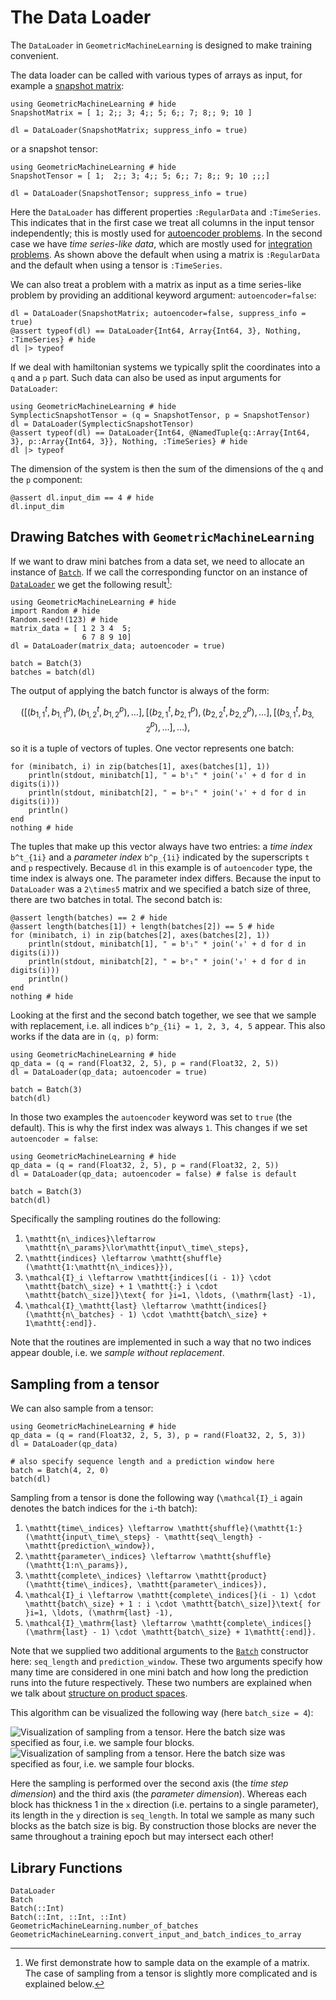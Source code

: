 # The Data Loader 

The `DataLoader` in `GeometricMachineLearning` is designed to make training convenient. 

The data loader can be called with various types of arrays as input, for example a [snapshot matrix](@ref "Snapshot Matrix"):

```@example snapshot_matrix
using GeometricMachineLearning # hide
SnapshotMatrix = [ 1; 2;; 3; 4;; 5; 6;; 7; 8;; 9; 10 ]

dl = DataLoader(SnapshotMatrix; suppress_info = true)
```

or a snapshot tensor: 

```@example snapshot_tensor
using GeometricMachineLearning # hide
SnapshotTensor = [ 1;  2;; 3; 4;; 5; 6;; 7; 8;; 9; 10 ;;;]

dl = DataLoader(SnapshotTensor; suppress_info = true)
```

Here the `DataLoader` has different properties `:RegularData` and `:TimeSeries`. This indicates that in the first case we treat all columns in the input tensor independently; this is mostly used for [autoencoder problems](@ref "Autoencoders"). In the second case we have *time series-like data*, which are mostly used for [integration problems](@ref "Neural Network Integrators"). As shown above the default when using a matrix is `:RegularData` and the default when using a tensor is `:TimeSeries`.

We can also treat a problem with a matrix as input as a time series-like problem by providing an additional keyword argument: `autoencoder=false`:

```@example snapshot_matrix
dl = DataLoader(SnapshotMatrix; autoencoder=false, suppress_info = true)
@assert typeof(dl) == DataLoader{Int64, Array{Int64, 3}, Nothing, :TimeSeries} # hide
dl |> typeof
```

If we deal with hamiltonian systems we typically split the coordinates into a ``q`` and a ``p`` part. Such data can also be used as input arguments for `DataLoader`:

```@example snapshot_tensor
using GeometricMachineLearning # hide
SymplecticSnapshotTensor = (q = SnapshotTensor, p = SnapshotTensor)
dl = DataLoader(SymplecticSnapshotTensor)
@assert typeof(dl) == DataLoader{Int64, @NamedTuple{q::Array{Int64, 3}, p::Array{Int64, 3}}, Nothing, :TimeSeries} # hide
dl |> typeof
```

The dimension of the system is then the sum of the dimensions of the ``q`` and the ``p`` component:

```@example snapshot_tensor
@assert dl.input_dim == 4 # hide
dl.input_dim
```

## Drawing Batches with `GeometricMachineLearning` 

If we want to draw mini batches from a data set, we need to allocate an instance of [`Batch`](@ref). If we call the corresponding functor on an instance of [`DataLoader`](@ref) we get the following result[^1]:

[^1]: We first demonstrate how to sample data on the example of a matrix. The case of sampling from a tensor is slightly more complicated and is explained below.

```@example batches
using GeometricMachineLearning # hide
import Random # hide
Random.seed!(123) # hide
matrix_data = [ 1 2 3 4  5;
                6 7 8 9 10]
dl = DataLoader(matrix_data; autoencoder = true)

batch = Batch(3)
batches = batch(dl)
```

The output of applying the batch functor is always of the form: 

```math
([(b_{1,1}^t, b_{1,1}^p), (b_{1,2}^t, b_{1,2}^p), \ldots], [(b_{2,1}^t, b_{2, 1}^p), (b_{2, 2}^t, b_{2, 2}^p), \ldots], [(b_{3, 1}^t, b_{3, 2}^p), \ldots], \ldots),
```

so it is a tuple of vectors of tuples. One vector represents one batch:

```@example batches
for (minibatch, i) in zip(batches[1], axes(batches[1], 1))
    println(stdout, minibatch[1], " = bᵗ₁" * join('₀' + d for d in digits(i)))
    println(stdout, minibatch[2], " = bᵖ₁" * join('₀' + d for d in digits(i)))
    println()
end
nothing # hide
```

The tuples that make up this vector always have two entries: a *time index* ``b^t_{1i}`` and a *parameter index* ``b^p_{1i}`` indicated by the superscripts ``t`` and ``p`` respectively. Because `dl` in this example is of `autoencoder` type, the time index is always one. The parameter index differs. Because the input to `DataLoader` was a ``2\times5`` matrix and we specified a batch size of three, there are two batches in total. The second batch is:

```@example batches
@assert length(batches) == 2 # hide
@assert length(batches[1]) + length(batches[2]) == 5 # hide
for (minibatch, i) in zip(batches[2], axes(batches[2], 1))
    println(stdout, minibatch[1], " = bᵗ₁" * join('₀' + d for d in digits(i)))
    println(stdout, minibatch[2], " = bᵖ₁" * join('₀' + d for d in digits(i)))
    println()
end
nothing # hide
```

Looking at the first and the second batch together, we see that we sample with replacement, i.e. all indices ``b^p_{1i} = 1, 2, 3, 4, 5`` appear. This also works if the data are in ``(q, p)`` form:

```@example
using GeometricMachineLearning # hide
qp_data = (q = rand(Float32, 2, 5), p = rand(Float32, 2, 5))
dl = DataLoader(qp_data; autoencoder = true)

batch = Batch(3)
batch(dl)
```

In those two examples the `autoencoder` keyword was set to `true` (the default). This is why the first index was always `1`. This changes if we set `autoencoder = false`: 

```@example
using GeometricMachineLearning # hide
qp_data = (q = rand(Float32, 2, 5), p = rand(Float32, 2, 5))
dl = DataLoader(qp_data; autoencoder = false) # false is default 

batch = Batch(3)
batch(dl)
```

Specifically the sampling routines do the following: 
1. ``\mathtt{n\_indices}\leftarrow \mathtt{n\_params}\lor\mathtt{input\_time\_steps},`` 
2. ``\mathtt{indices} \leftarrow \mathtt{shuffle}(\mathtt{1:\mathtt{n\_indices}}),``
3. ``\mathcal{I}_i \leftarrow \mathtt{indices[(i - 1)} \cdot \mathtt{batch\_size} + 1 \mathtt{:} i \cdot \mathtt{batch\_size]}\text{ for }i=1, \ldots, (\mathrm{last} -1),``
4. ``\mathcal{I}_\mathtt{last} \leftarrow \mathtt{indices[}(\mathtt{n\_batches} - 1) \cdot \mathtt{batch\_size} + 1\mathtt{:end]}.``

Note that the routines are implemented in such a way that no two indices appear double, i.e. we *sample without replacement*. 

## Sampling from a tensor 

We can also sample from a tensor:

```@example
using GeometricMachineLearning # hide
qp_data = (q = rand(Float32, 2, 5, 3), p = rand(Float32, 2, 5, 3))
dl = DataLoader(qp_data)

# also specify sequence length and a prediction window here
batch = Batch(4, 2, 0)
batch(dl)
```

Sampling from a tensor is done the following way (``\mathcal{I}_i`` again denotes the batch indices for the ``i``-th batch): 
1. ``\mathtt{time\_indices} \leftarrow \mathtt{shuffle}(\mathtt{1:}(\mathtt{input\_time\_steps} - \mathtt{seq\_length} - \mathtt{prediction\_window}),``
2. ``\mathtt{parameter\_indices} \leftarrow \mathtt{shuffle}(\mathtt{1:n\_params}),``
3. ``\mathtt{complete\_indices} \leftarrow \mathtt{product}(\mathtt{time\_indices}, \mathtt{parameter\_indices}),``
3. ``\mathcal{I}_i \leftarrow \mathtt{complete\_indices[}(i - 1) \cdot \mathtt{batch\_size} + 1 : i \cdot \mathtt{batch\_size]}\text{ for }i=1, \ldots, (\mathrm{last} -1),``
4. ``\mathcal{I}_\mathrm{last} \leftarrow \mathtt{complete\_indices[}(\mathrm{last} - 1) \cdot \mathtt{batch\_size} + 1\mathtt{:end]}.``

Note that we supplied two additional arguments to the [`Batch`](@ref) constructor here: `seq_length` and `prediction_window`. These two arguments specify how many time are considered in one mini batch and how long the prediction runs into the future respectively. These two numbers are explained when we talk about [structure on product spaces](@ref "How is Structure Preserved?").

This algorithm can be visualized the following way (here `batch_size = 4`):

![Visualization of sampling from a tensor. Here the batch size was specified as four, i.e. we sample four blocks.](../tikz/tensor_sampling_light.png)
![Visualization of sampling from a tensor. Here the batch size was specified as four, i.e. we sample four blocks.](../tikz/tensor_sampling_dark.png)

Here the sampling is performed over the second axis (the *time step dimension*) and the third axis (the *parameter dimension*). Whereas each block has thickness 1 in the ``x`` direction (i.e. pertains to a single parameter), its length in the ``y`` direction is `seq_length`. In total we sample as many such blocks as the batch size is big. By construction those blocks are never the same throughout a training epoch but may intersect each other!

## Library Functions

```@docs
DataLoader
Batch
Batch(::Int)
Batch(::Int, ::Int, ::Int)
GeometricMachineLearning.number_of_batches
GeometricMachineLearning.convert_input_and_batch_indices_to_array
```